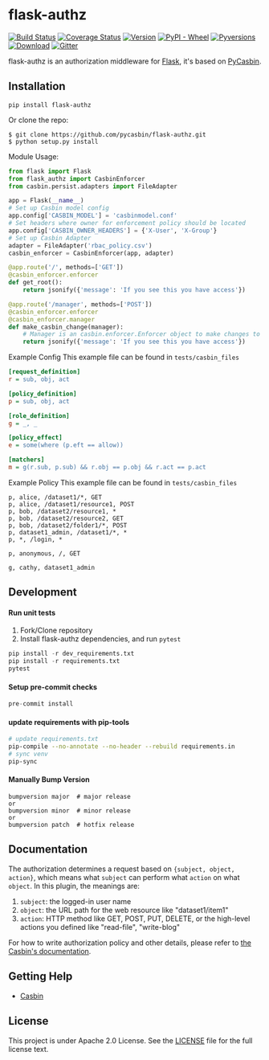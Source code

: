 # flask-authz

[![Build Status](https://www.travis-ci.org/pycasbin/flask-authz.svg?branch=master)](https://www.travis-ci.org/pycasbin/flask-authz)
[![Coverage Status](https://coveralls.io/repos/github/pycasbin/flask-authz/badge.svg)](https://coveralls.io/github/pycasbin/flask-authz)
[![Version](https://img.shields.io/pypi/v/flask-authz.svg)](https://pypi.org/project/flask-authz/)
[![PyPI - Wheel](https://img.shields.io/pypi/wheel/flask-authz.svg)](https://pypi.org/project/flask-authz/)
[![Pyversions](https://img.shields.io/pypi/pyversions/flask-authz.svg)](https://pypi.org/project/flask-authz/)
[![Download](https://img.shields.io/pypi/dm/flask-authz.svg)](https://pypi.org/project/flask-authz/)
[![Gitter](https://badges.gitter.im/Join%20Chat.svg)](https://gitter.im/casbin/lobby)

flask-authz is an authorization middleware for [Flask](http://flask.pocoo.org/), it's based on [PyCasbin](https://github.com/casbin/pycasbin).

## Installation

```
pip install flask-authz
```
Or clone the repo:
```
$ git clone https://github.com/pycasbin/flask-authz.git
$ python setup.py install
```

Module Usage:
```python
from flask import Flask
from flask_authz import CasbinEnforcer
from casbin.persist.adapters import FileAdapter

app = Flask(__name__)
# Set up Casbin model config
app.config['CASBIN_MODEL'] = 'casbinmodel.conf'
# Set headers where owner for enforcement policy should be located
app.config['CASBIN_OWNER_HEADERS'] = {'X-User', 'X-Group'}
# Set up Casbin Adapter
adapter = FileAdapter('rbac_policy.csv')
casbin_enforcer = CasbinEnforcer(app, adapter)

@app.route('/', methods=['GET'])
@casbin_enforcer.enforcer
def get_root():
    return jsonify({'message': 'If you see this you have access'})

@app.route('/manager', methods=['POST'])
@casbin_enforcer.enforcer
@casbin_enforcer.manager
def make_casbin_change(manager):
    # Manager is an casbin.enforcer.Enforcer object to make changes to Casbin
    return jsonify({'message': 'If you see this you have access'})
```
Example Config
This example file can be found in `tests/casbin_files`
```ini
[request_definition]
r = sub, obj, act

[policy_definition]
p = sub, obj, act

[role_definition]
g = _, _

[policy_effect]
e = some(where (p.eft == allow))

[matchers]
m = g(r.sub, p.sub) && r.obj == p.obj && r.act == p.act
```
Example Policy
This example file can be found in `tests/casbin_files`
```csv
p, alice, /dataset1/*, GET
p, alice, /dataset1/resource1, POST
p, bob, /dataset2/resource1, *
p, bob, /dataset2/resource2, GET
p, bob, /dataset2/folder1/*, POST
p, dataset1_admin, /dataset1/*, *
p, *, /login, *

p, anonymous, /, GET

g, cathy, dataset1_admin
```

Development
------------

#### Run unit tests
1. Fork/Clone repository
2. Install flask-authz dependencies, and run `pytest`
```python
pip install -r dev_requirements.txt
pip install -r requirements.txt
pytest
```

#### Setup pre-commit checks
```python
pre-commit install
```


#### update requirements with pip-tools
```bash
# update requirements.txt
pip-compile --no-annotate --no-header --rebuild requirements.in
# sync venv
pip-sync
```

#### Manually Bump Version
```
bumpversion major  # major release
or
bumpversion minor  # minor release
or
bumpversion patch  # hotfix release
```

## Documentation

The authorization determines a request based on ``{subject, object, action}``, which means what ``subject`` can perform what ``action`` on what ``object``. In this plugin, the meanings are:

1. ``subject``: the logged-in user name
2. ``object``: the URL path for the web resource like "dataset1/item1"
3. ``action``: HTTP method like GET, POST, PUT, DELETE, or the high-level actions you defined like "read-file", "write-blog"

For how to write authorization policy and other details, please refer to [the Casbin's documentation](https://casbin.org).

## Getting Help

- [Casbin](https://casbin.org)

## License

This project is under Apache 2.0 License. See the [LICENSE](LICENSE) file for the full license text.

